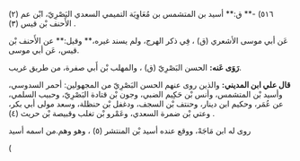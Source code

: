 ٥١٦) -** ق:** أسيد بن المتشمس بن مُعَاوِيَة التميمي السعدي البَصْرِيّ، ابْن عم (٢) الأَحنف بْن قيس (٣) .

عَن أبي موسى الأشعري (ق) ، فِي ذكر الهرج، ولم يسند غيره،** وقيل:** عن الأَحنف بْن قيس، عَن أبي موسى.

**رَوَى عَنه:** الحسن البَصْرِيّ (ق) ، والمهلب بْن أَبي صفرة، من طريق غريب.

**قال علي ابن المديني:** والذين روى عنهم الحسن البَصْرِيّ من المجهولين: أحمر السدوسي، وأسيد بْن المتشمس، وأنس بْن حَكِيم الضبي، وجون بْن قتادة البَصْرِيّ، وحبيب السلمي، عن عُمَر، وحكيم ابن دينار، وحنتف بْن السجف، ودغفل بْن حنظلة، وسعد مولى أبي بكر، وعتي بْن ضمرة السعدي، وعَمْرو بْن تغلب وقبيصة بْن حريث (٤) .

روى له ابن مَاجَهْ، ووقع عنده أسيد بْن المنتشر (٥) ، وهو وهم.من اسمه أسيد

(